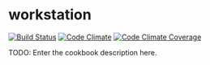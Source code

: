 # workstation

[![Build Status](http://img.shields.io/travis/amaltson/workstation.svg)](https://travis-ci.org/amaltson/workstation)
[![Code Climate](http://img.shields.io/codeclimate/github/amaltson/workstation.svg)](https://codeclimate.com/github/amaltson/workstation)
[![Code Climate Coverage](http://img.shields.io/codeclimate/coverage/github/amaltson/workstation.svg)](https://codeclimate.com/github/amaltson/workstation)

TODO: Enter the cookbook description here.

